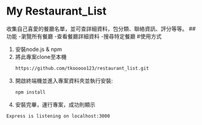 # My Restaurant_List
收集自己喜愛的餐廳名單，並可查詳細資料，包分類、聯絡資訊、評分等等。
##功能
-瀏覽所有餐廳
-查看餐廳詳細資料
-搜尋特定餐廳
#使用方式
1. 安裝node.js & npm
2. 將此專案clone至本機
   ```Bash
   https://github.com/tkooooo123/restaurant_list.git
   ```
3. 開啟終端機並進入專案資料夾並執行安裝:
   ```Bash
   npm install
   ```
4. 安裝完畢，運行專案，成功則顯示
  ```Bash
  Express is listening on localhost:3000

  ```
  
